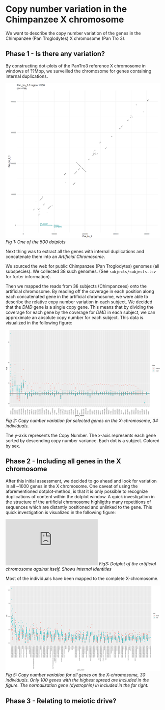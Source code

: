 # Copy number variation in the Chimpanzee X chromosome

We want to describe the copy number variation of the genes in the Chimpanzee (Pan Troglodytes) X chromosome (Pan Tro 3).

## Phase 1 - Is there any variation?

By constructing dot-plots of the PanTro3 reference X chromosome in windows of ??Mbp, we surveilled the chromosome for genes containing internal duplications.

![what](https://github.com/cmkobel/ChimpX/blob/master/01dotplot/1plots/window_1.png "example dotplot")
*Fig 1: One of the 500 dotplots*

Next thing was to extract all the genes with internal duplications and concatenate them into an *Artificial Chromosome*.

We sourced the web for public Chimpanzee (Pan Troglodytes) genomes (all subspecies). We collected 38 such genomes. (See `subjects/subjects.tsv` for furter information).

Then we mapped the reads from 38 subjects (Chimpanzees) onto the artificial chromosome. By reading off the coverage in each position along each concatenated gene in the artificial chromosome, we were able to describe the relative copy number variation in each subject. We decided that the *DMD* gene is a single copy gene. This means that by dividing the coverage for each gene by the coverage for *DMD* in each subject, we can approximate an absolute copy number for each subject. This data is visualized in the following figure:

![2](https://github.com/cmkobel/ChimpX/blob/master/visualization/chimpx_region_points.png "variation in selected genes")
*Fig 2: Copy number variation for selected genes on the X-chromosome, 34 individuals.*

The y-axis represents the Copy Number. The x-axis represents each gene sorted by descending copy number variance.  Each dot is a subject. Colored by sex.

## Phase 2 - Including all genes in the X chromosome

After this initial assessment, we decided to go ahead and look for variation in all ~1000 genes in the X chromosome. One caveat of using the aforementioned dotplot-method, is that it is only possible to recognize duplications of content within the dotplot window. A quick investigation in the structure of the artificial chromosome highligths many repetitions of sequences which are distantly positioned and unlinked to the gene. This quick investigation is visualized in the following figure:

![2](https://github.com/cmkobel/ChimpX/blob/master/visualization/ac3_dotplot_no69_debug.pdf "artificial chromosome internal structure")
*Fig3: Dotplot of the artificial chromosome against itself. Shows internal identities*

Most of the individuals have been mapped to the complete X-chromosome.

![what](https://raw.githubusercontent.com/cmkobel/ChimpX/master/visualization/phase2_main.png "100 genes with the highest CN spread") 
*Fig 5: Copy number variation for all genes on the X-chromosome, 30 individuals. Only 100 genes with the highest spread are included in the figure. The normalization gene (dystrophin) in included in the far right.*



## Phase 3 - Relating to meiotic drive?
